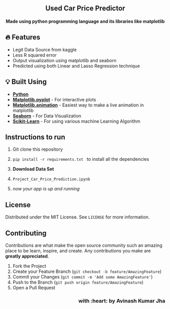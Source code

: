 
<h2 align="center"> Used Car Price Predictor </h2>
<h4 align="center"> Made using python programming language and its libraries like matplotlib <h4>

## :fire: Features

- Legit Data Source from kaggle
- Less R squared error
- Output visualization using matplotlib and seaborn
- Predicted using both Linear and Lasso Regression technique

## :bulb: Built Using

- [**Python**](https://www.python.org/)
- [**Matplotlib.pyplot**](https://matplotlib.org/stable/api/_as_gen/matplotlib.pyplot.html) - For interactive plots
- [**Matplotlib.animation**](https://matplotlib.org/stable/api/animation_api.html) -  Easiest way to make a live animation in matplotlib
- [**Seaborn**](https://seaborn.pydata.org/) - For Data Visualization
- [**Scikit-Learn**](https://scikit-learn.org/) - For using various machine Learning Algorithm



## Instructions to run

1. Git clone this repository

2. ```pip install -r requirements.txt ```  to install all the dependencies

3. **Download Data Set**
 
4. ```Project_Car_Price_Prediction.ipynb```

5. _now your app is up and running_


<!-- LICENSE -->  

## License

Distributed under the MIT License. See `LICENSE` for more information.  


<!-- CONTRIBUTING -->
## Contributing

Contributions are what make the open source community such an amazing place to be learn, inspire, and create. Any contributions you make are **greatly appreciated**.

1. Fork the Project
2. Create your Feature Branch (`git checkout -b feature/AmazingFeature`)
3. Commit your Changes (`git commit -m 'Add some AmazingFeature'`)
4. Push to the Branch (`git push origin feature/AmazingFeature`)
5. Open a Pull Request  




<h3 align="right">with :heart: by Avinash Kumar Jha</h3>
